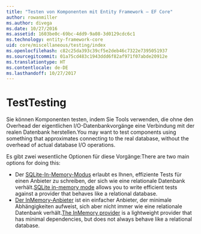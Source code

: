 ```yaml
---
title: "Testen von Komponenten mit Entity Framework – EF Core"
author: rowanmiller
ms.author: divega
ms.date: 10/27/2016
ms.assetid: 1603be0c-69bc-4dd9-9a08-3d0129cdc6c1
ms.technology: entity-framework-core
uid: core/miscellaneous/testing/index
ms.openlocfilehash: c82c25da393c39cf5e2deb46c7322e7395051937
ms.sourcegitcommit: 01a75cd483c1943ddd6f82af971f07abde20912e
ms.translationtype: HT
ms.contentlocale: de-DE
ms.lasthandoff: 10/27/2017
---
```

# <a name="testing"></a><span data-ttu-id="4261a-102">Test</span><span class="sxs-lookup"><span data-stu-id="4261a-102">Testing</span></span>

<span data-ttu-id="4261a-103">Sie können Komponenten testen, indem Sie Tools verwenden, die ohne den Overhead der eigentlichen I/O-Datenbankvorgänge eine Verbindung mit der realen Datenbank herstellen.</span><span class="sxs-lookup"><span data-stu-id="4261a-103">You may want to test components using something that approximates connecting to the real database, without the overhead of actual database I/O operations.</span></span>

<span data-ttu-id="4261a-104">Es gibt zwei wesentliche Optionen für diese Vorgänge:</span><span class="sxs-lookup"><span data-stu-id="4261a-104">There are two main options for doing this:</span></span>
 * <span data-ttu-id="4261a-105">Der [SQLite-In-Memory-Modus](sqlite.md) erlaubt es Ihnen, effiziente Tests für einen Anbieter zu schreiben, der sich wie eine relationale Datenbank verhält.</span><span class="sxs-lookup"><span data-stu-id="4261a-105">[SQLite in-memory mode](sqlite.md) allows you to write efficient tests against a provider that behaves like a relational database.</span></span>
 * <span data-ttu-id="4261a-106">[Der InMemory-Anbieter](in-memory.md) ist ein einfacher Anbieter, der minimale Abhängigkeiten aufweist, sich aber nicht immer wie eine relationale Datenbank verhält.</span><span class="sxs-lookup"><span data-stu-id="4261a-106">[The InMemory provider](in-memory.md) is a lightweight provider that has minimal dependencies, but does not always behave like a relational database.</span></span>
